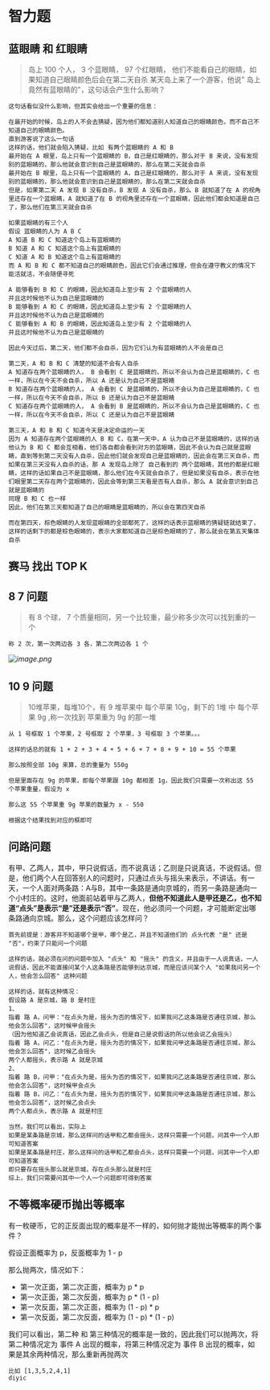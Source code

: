 # 智力题



## 蓝眼睛 和 红眼睛

> 岛上 100 个人， 3 个蓝眼睛， 97 个红眼睛， 他们不能看自己的眼睛，如果知道自己眼睛颜色后会在第二天自杀
> 某天岛上来了一个游客，他说" 岛上竟然有蓝眼睛的"，这句话会产生什么影响？

```
这句话看似没什么影响，但其实会给出一个重要的信息：

在最开始的时候，岛上的人不会去猜疑，因为他们都知道别人知道自己的眼睛颜色，而不自己不知道自己的眼睛颜色。
直到游客说了这么一句话
这样的话，他们就会陷入猜疑，比如 有两个蓝眼睛的 A 和 B
最开始在 A 眼里，岛上只有一个蓝眼睛的 B，自己是红眼睛的，那么对于 B 来说，没有发现别的蓝眼睛的，那么他就会意识到自己是蓝眼睛的，那么在第二天就会自杀
最开始在 B 眼里，岛上只有一个蓝眼睛的 A，自己是红眼睛的，那么对于 A 来说，没有发现别的蓝眼睛的，那么他就会意识到自己是蓝眼睛的，那么在第二天就会自杀
但是，如果第二天 A 发现 B 没有自杀，B 发现 A 没有自杀，那么 B 就知道了在 A 的视角里还存在一个蓝眼睛，A 就知道了在 B 的视角里还存在一个蓝眼睛，因此他们都会知道是自己了，那么他们在第三天就会自杀

如果蓝眼睛的有三个人
假设 蓝眼睛的人为 A B C
A 知道 B 和 C 知道这个岛上有蓝眼睛的
B 知道 A 和 C 知道这个岛上有蓝眼睛的
C 知道 A 和 B 知道这个岛上有蓝眼睛的
而 A 和 B 和 C 都不知道自己的眼睛颜色，因此它们会通过推理，但会在遵守教义的情况下能活就活，不会随便寻死

A 能够看到 B 和 C 的眼睛，因此知道岛上至少有 2 个蓝眼睛的人
并且这时候他不认为自己是蓝眼睛的
B 能够看到 A 和 C 的眼睛，因此知道岛上至少有 2 个蓝眼睛的人
并且这时候他不认为自己是蓝眼睛的
C 能够看到 A 和 B 的眼睛，因此知道岛上至少有 2 个蓝眼睛的人
并且这时候他不认为自己是蓝眼睛的

因此今天过后，第二天，他们都不会自杀，因为它们认为有蓝眼睛的人不会是自己

第二天，A 和 B 和 C 清楚的知道不会有人自杀
A 知道存在两个蓝眼睛的人， B 会看到 C 是蓝眼睛的，所以不会认为自己是蓝眼睛的，C 也一样，所以在今天不会自杀，所以 A 还是认为自己不是蓝眼睛
B 知道存在两个蓝眼睛的人， A 会看到 C 是蓝眼睛的，所以不会认为自己是蓝眼睛的，C 也一样，所以在今天不会自杀，所以 B 还是认为自己不是蓝眼睛
C 知道存在两个蓝眼睛的人， A 会看到 B 是蓝眼睛的，所以不会认为自己是蓝眼睛的，C 也一样，所以在今天不会自杀，所以 C 还是认为自己不是蓝眼睛

第三天，A 和 B 和 C 知道今天是决定命运的一天
因为 A 知道存在两个蓝眼睛的人 B 和 C，在第一天中，A 认为自己不是蓝眼睛的，这样的话他认为 B 和 C 都会互相看，他们各自都会看到对方的蓝眼睛，因此不会认为自己就是蓝眼睛，直到等到第二天没有人自杀，因此他们就会发现自己是蓝眼睛的，因此会在第三天自杀，而如果在第三天没有人自杀的话，那 A 发现岛上除了 自己看到的 两个蓝眼睛，其他的都是红眼睛，这样的话如果自己不是蓝眼睛，那么他们在今天就会自杀了，但是如果没有自杀，表示在他们眼里第二天存在两个蓝眼睛的，因此会等到第三天看是否有人自杀，那么 A 就会意识到自己就是蓝眼睛的
同理 B 和 C 也一样
因此，他们在第三天都知道了自己的眼睛是蓝眼睛的，所以会在第四天自杀

而在第四天，棕色眼睛的人发现蓝眼睛的全部都死了，这样的话表示蓝眼睛的猜疑链就结束了，这样的话剩下的都是棕色眼睛的，表示大家都知道自己是棕色眼睛的了，那么就会在第五天集体自杀
```





## 赛马 找出 TOP K





## 8 7 问题

> 有 8 个球， 7 个质量相同，另一个比较重，最少称多少次可以找到重的一个

```
称 2 次，第一次两边各 3 各，第二次两边各 1 个
```

*![image.png](https://pic.leetcode-cn.com/1601825205-wdviJm-image.png)*



## 10 9 问题

>  10堆苹果，每堆10个，有 9 堆苹果中 每个苹果 10g，剩下的 1堆 中 每个苹果 9g  ,称一次找到 苹果重为 9g 的那一堆 

```
从 1 号框取 1 个苹果，2 号框取 2 个苹果，3 号框取 3 个苹果。。。

这样的话总的就有 1 + 2 + 3 + 4 + 5 + 6 + 7 + 8 + 9 + 10 = 55 个苹果

那么按照全部 10g 来算，总的重量为 550g

但是里面存在 9g 的苹果，即每个苹果跟 10g 都相差 1g，因此我们只需要一次称出这 55 个苹果重量，假设为 x

那么这 55 个苹果重 9g 苹果的数量为 x - 550

根据这个结果找到对应的框即可
```





## 问路问题

有甲、乙两人，其中，甲只说假话，而不说真话；乙则是只说真话，不说假话。但是，他们两个人在回答别人的问题时，只通过点头与摇头来表示，不讲话。有一天，一个人面对两条路：A与B，其中一条路是通向京城的，而另一条路是通向一个小村庄的。这时，他面前站着甲与乙两人，**但他不知道此人是甲还是乙，也不知道“点头”是表示“是”还是表示“否”**。现在，他必须问一个问题，才可能断定出哪条路通向京城。那么，这个问题应该怎样问？  

```
首先前提是：游客并不知道哪个是甲，哪个是乙，并且不知道他们的 点头代表 "是" 还是 "否"，约束了只能问一个问题

这样的话，就必须在问的问题中加入 "点头" 和 "摇头" 的含义，并且由于一人说真话，一人说假话，因此不能直接问某个人这条路是否能够到达京城，而是应该问某个人 "如果我问另一个人，他会怎么回答" 这种问题

这样的话，就有这种情况：
假设路 A 是京城，路 B 是村庄
1、
指着 路 A，问甲："在点头为是，摇头为否的情况下，如果我问乙这条路是否通往京城，那么他会怎么回答"，这时候甲会摇头
（因为他知道乙会说真话，因此乙会点头，但是自己是说假话的所以他会说乙会摇头）
指着 路 A，问乙："在点头为是，摇头为否的情况下，如果我问甲这条路是否通往京城，那么他会怎么回答"，这时候乙会摇头
两个人都摇头，表示路 A 就是京城
2、
指着 路 B，问甲："在点头为是，摇头为否的情况下，如果我问乙这条路是否通往京城，那么他会怎么回答"，这时候甲会点头
指着 路 B，问乙："在点头为是，摇头为否的情况下，如果我问甲这条路是否通往京城，那么他会怎么回答"，这时候乙会点头
两个人都点头，表示路 A 就是村庄

当然，我们可以看出，实际上
如果是某条路是京城，那么这样问的话甲和乙都会摇头，这样只需要一个问题，问其中一个人即可知道答案
如果是某条路是村庄，那么这样问的话甲和乙都会点头，这样只需要一个问题，问其中一个人即可知道答案
即只要存在摇头那么就是京城，存在点头那么就是村庄
综上，我们只需要问其中一个人一个问题即可得到答案
```





## 不等概率硬币抛出等概率

有一枚硬币，它的正反面出现的概率是不一样的，如何抛才能抛出等概率的两个事件？

假设正面概率为 p，反面概率为 1 - p

那么抛两次，情况如下：

- 第一次正面，第二次正面，概率为 p * p
- 第一次正面，第二次反面，概率为 p * (1 - p)
- 第一次反面，第二次正面，概率为 (1 - p) * p
- 第一次反面，第二次反面，概率为 (1 - p) * (1 - p)

我们可以看出，第二种 和 第三种情况的概率是一致的，因此我们可以抛两次，将第二种情况定为 事件 A 出现的概率，将第三种情况定为 事件 B 出现的概率，如果是其余两种情况，那么重新再抛两次







```
比如 [1,3,5,2,4,1]
diyic
```

